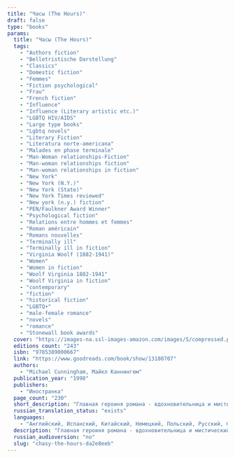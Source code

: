 ```yaml
---
title: "Часы (The Hours)"
draft: false
type: "books"
params:
  title: "Часы (The Hours)"
  tags:
    - "Authors fiction"
    - "Belletristische Darstellung"
    - "Classics"
    - "Domestic fiction"
    - "Femmes"
    - "Fiction psychological"
    - "Frau"
    - "French fiction"
    - "Influence"
    - "Influence (Literary artistic etc.)"
    - "LGBTQ HIV/AIDS"
    - "Large type books"
    - "Lgbtq novels"
    - "Literary Fiction"
    - "Literatura norte-americana"
    - "Malades en phase terminale"
    - "Man-Woman relationships-Fiction"
    - "Man-woman relationships fiction"
    - "Man-woman relationships in fiction"
    - "New York"
    - "New York (N.Y.)"
    - "New York (State)"
    - "New York Times reviewed"
    - "New york (n.y.) fiction"
    - "PEN/Faulkner Award Winner"
    - "Psychological fiction"
    - "Relations entre hommes et femmes"
    - "Roman américain"
    - "Romans nouvelles"
    - "Terminally ill"
    - "Terminally ill in fiction"
    - "Virginia Woolf (1882-1941)"
    - "Women"
    - "Women in fiction"
    - "Woolf Virginia 1882-1941"
    - "Woolf Virginia in fiction"
    - "contemporary"
    - "fiction"
    - "historical fiction"
    - "LGBTQ+"
    - "male-female romance"
    - "novels"
    - "romance"
    - "Stonewall book awards"
  cover: "https://images-na.ssl-images-amazon.com/images/S/compressed.photo.goodreads.com/books/1479663379i/11899.jpg"
  editions count: "243"
  isbn: "9785389000667"
  link: "https://www.goodreads.com/book/show/13180707"
  authors:
    - "Michael Cunningham, Майкл Каннингем"
  publication_year: "1998"
  publishers:
    - "Иностранка"
  page_count: "230"
  short_description: "Главная героиня романа - вдохновительница и мистический \"соавтор\" Каннингема, знаменитая английская писательница Вирджиния Вулф. Наряду с ней, пишущей свой прославленный роман \"Миссис Дэллоуэй\" в 20-х годах XX века…"
  russian_translation_status: "exists"
  languages:
    - "Английский, Испанский, Китайский, Немецкий, Польский, Русский, Французский, Хорватский"
  description: "Главная героиня романа - вдохновительница и мистический \"соавтор\" Каннингема, знаменитая английская писательница Вирджиния Вулф. Наряду с ней, пишущей свой прославленный роман \"Миссис Дэллоуэй\" в 20-х годах XX века, в \"Часах\" рассказывается о миссис Браун, читающей эту книгу в середине века, и миссис Дэллоуэй, живущей в конце XX века в Нью-Йорке, чья судьба так схожа с судьбой Клариссы из книги Вулф. Англия 20-х и Америка 90-х. Патриархальный Ричмонд, послевоенный Лос-Анджелес и сверхсовременный Нью-Йорк. Как устроено время? Как рождаются книги? Обо всем этом - \"Часы\".\n\nThe Pulitzer Prize-winning novel that became a motion picture starring Meryl Streep, Julianne Moore, and Nicole Kidman, directed by Stephen Daldry from a screenplay by David Hare.InThe Hours, Michael Cunningham, widely praised as one of the most gifted writers of his generation, draws inventively on the life and work of Virginia Woolf to tell the story of a group of contemporary characters struggling with the conflicting claims of love and inheritance, hope and despair. The narrative of Woolf's last days before her suicide early in World War II counterpoints the fictional stories of Samuel, a famous poet whose life has been shadowed by his talented and troubled mother, and his lifelong friend Clarissa, who strives to forge a balanced and rewarding life in spite of the demands of friends, lovers, and family.Passionate, profound, and deeply moving, this is Cunningham's most remarkable achievement to date."
  russian_audioversion: "no"
  slug: "chasy-the-hours-da2e8eeb"
---
```

